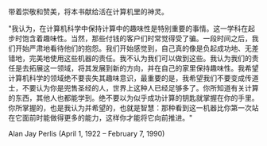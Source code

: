 带着崇敬和赞美，将本书献给活在计算机里的神灵。

"我认为，在计算机科学中保持计算中的趣味性是特别重要的事情。这一学科在起步时饱含着趣味性。当然，那些付钱的客户们时常觉得受了骗。一段时间之后，我们开始严肃地看待他们的抱怨。我们开始感觉到，自己真的像是负起成功地、无差错地，完美地使用这些机器的责任。我不认为我们可以做到这些。我认为我们的责任是去拓展这一领域，将其发展到新的方向，并在自己的家里保持趣味性。我希望计算机科学的领域绝不要丧失其趣味意识，最重要的是，我希望我们不要变成传道士，不要认为你是兜售圣经的人，世界上这种人已经足够多了。你所知道有关计算的东西，其他人也都能学到。绝不要以为似乎成功计算的钥匙就掌握在你的手里。你所掌握的，也是我认为并希望的，也就是智慧：那种看到这一机器比你第一次站在它面前时能做得更多的能力，这样你才能将它向前推进。"

Alan Jay Perlis (April 1, 1922 – February 7, 1990)